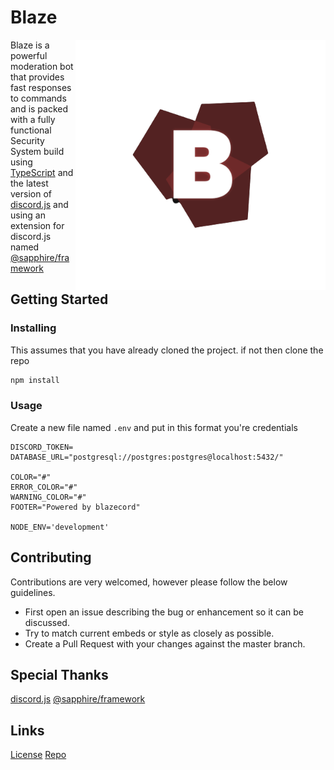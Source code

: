 # Blaze

<img align="right" alt="DiscordGo logo" src="assets/BLAZE-removebg-preview.png" width="400">

Blaze is a powerful moderation bot that provides fast responses to commands and is packed with a fully functional Security System build using [TypeScript](https://www.typescriptlang.org/) and the latest version of [discord.js](https://npmjs.com/package/discord.js) and using an extension for discord.js named [@sapphire/framework](https://www.npmjs.com/package/@sapphire/framework)

## Getting Started

### Installing

This assumes that you have already cloned the project. if not then clone the repo

```sh
npm install
```

### Usage

Create a new file named `.env` and put in this format you're credentials

```env
DISCORD_TOKEN=
DATABASE_URL="postgresql://postgres:postgres@localhost:5432/"

COLOR="#"
ERROR_COLOR="#"
WARNING_COLOR="#"
FOOTER="Powered by blazecord"

NODE_ENV='development'
```

## Contributing

Contributions are very welcomed, however please follow the below guidelines.

- First open an issue describing the bug or enhancement so it can be
discussed.  
- Try to match current embeds or style as closely as possible.  
- Create a Pull Request with your changes against the master branch.

## Special Thanks

[discord.js](https://npmjs.com/package/discord.js)
[@sapphire/framework](https://www.npmjs.com/package/@sapphire/framework)

## Links

[License](https://mit-lisence.org)
[Repo](https://github.com/blazecord/blaze.git)